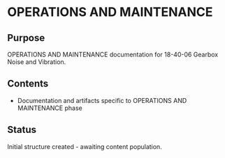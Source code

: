 # OPERATIONS AND MAINTENANCE

## Purpose
OPERATIONS AND MAINTENANCE documentation for 18-40-06 Gearbox Noise and Vibration.

## Contents
- Documentation and artifacts specific to OPERATIONS AND MAINTENANCE phase

## Status
Initial structure created - awaiting content population.
